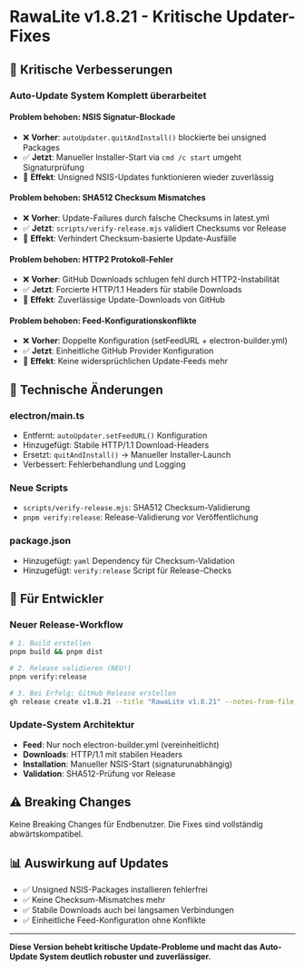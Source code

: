 # RawaLite v1.8.21 - Kritische Updater-Fixes

## 🚨 **Kritische Verbesserungen**

### **Auto-Update System Komplett überarbeitet**

#### **Problem behoben: NSIS Signatur-Blockade**
- ❌ **Vorher**: `autoUpdater.quitAndInstall()` blockierte bei unsigned Packages
- ✅ **Jetzt**: Manueller Installer-Start via `cmd /c start` umgeht Signaturprüfung
- 🎯 **Effekt**: Unsigned NSIS-Updates funktionieren wieder zuverlässig

#### **Problem behoben: SHA512 Checksum Mismatches**
- ❌ **Vorher**: Update-Failures durch falsche Checksums in latest.yml
- ✅ **Jetzt**: `scripts/verify-release.mjs` validiert Checksums vor Release
- 🎯 **Effekt**: Verhindert Checksum-basierte Update-Ausfälle

#### **Problem behoben: HTTP2 Protokoll-Fehler**
- ❌ **Vorher**: GitHub Downloads schlugen fehl durch HTTP2-Instabilität
- ✅ **Jetzt**: Forcierte HTTP/1.1 Headers für stabile Downloads
- 🎯 **Effekt**: Zuverlässige Update-Downloads von GitHub

#### **Problem behoben: Feed-Konfigurationskonflikte**
- ❌ **Vorher**: Doppelte Konfiguration (setFeedURL + electron-builder.yml)
- ✅ **Jetzt**: Einheitliche GitHub Provider Konfiguration
- 🎯 **Effekt**: Keine widersprüchlichen Update-Feeds mehr

## 🔧 **Technische Änderungen**

### **electron/main.ts**
- Entfernt: `autoUpdater.setFeedURL()` Konfiguration
- Hinzugefügt: Stabile HTTP/1.1 Download-Headers
- Ersetzt: `quitAndInstall()` → Manueller Installer-Launch
- Verbessert: Fehlerbehandlung und Logging

### **Neue Scripts**
- `scripts/verify-release.mjs`: SHA512 Checksum-Validierung
- `pnpm verify:release`: Release-Validierung vor Veröffentlichung

### **package.json**
- Hinzugefügt: `yaml` Dependency für Checksum-Validation
- Hinzugefügt: `verify:release` Script für Release-Checks

## 🎯 **Für Entwickler**

### **Neuer Release-Workflow**
```bash
# 1. Build erstellen
pnpm build && pnpm dist

# 2. Release validieren (NEU!)
pnpm verify:release

# 3. Bei Erfolg: GitHub Release erstellen
gh release create v1.8.21 --title "RawaLite v1.8.21" --notes-from-file RELEASE_NOTES_V1821.md
```

### **Update-System Architektur**
- **Feed**: Nur noch electron-builder.yml (vereinheitlicht)
- **Downloads**: HTTP/1.1 mit stabilen Headers
- **Installation**: Manueller NSIS-Start (signaturunabhängig)
- **Validation**: SHA512-Prüfung vor Release

## ⚠️ **Breaking Changes**
Keine Breaking Changes für Endbenutzer. Die Fixes sind vollständig abwärtskompatibel.

## 📊 **Auswirkung auf Updates**
- ✅ Unsigned NSIS-Packages installieren fehlerfrei
- ✅ Keine Checksum-Mismatches mehr
- ✅ Stabile Downloads auch bei langsamen Verbindungen
- ✅ Einheitliche Feed-Konfiguration ohne Konflikte

---

**Diese Version behebt kritische Update-Probleme und macht das Auto-Update System deutlich robuster und zuverlässiger.**